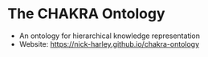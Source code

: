 # The CHAKRA Ontology

- An ontology for hierarchical knowledge representation 
- Website: <https://nick-harley.github.io/chakra-ontology>
